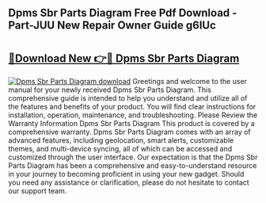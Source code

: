 ## Dpms Sbr Parts Diagram Free Pdf Download - Part-JUU New Repair Owner Guide g6IUc

# <h2><a href="http://dfj4jqv.blite.top/?on=Dpms+Sbr+Parts+Diagram">🔗Download New 👉🔴 Dpms Sbr Parts Diagram</a></h2>

[![Dpms Sbr Parts Diagram download](https://i.imgur.com/lujVjoI.png)](http://dfj4jqv.blite.top/?on=Dpms+Sbr+Parts+Diagram)
Greetings and welcome to the user manual for your newly received Dpms Sbr Parts Diagram. This comprehensive guide is intended to help you understand and utilize all of the features and benefits of your product. You will find clear instructions for installation, operation, maintenance, and troubleshooting. Please Review the Warranty Information Dpms Sbr Parts Diagram This product is covered by a comprehensive warranty. Dpms Sbr Parts Diagram comes with an array of advanced features, including geolocation, smart alerts, customizable themes, and multi-device syncing, all of which can be accessed and customized through the user interface. Our expectation is that the Dpms Sbr Parts Diagram has been a comprehensive and easy-to-understand resource in your journey to becoming proficient in using your new gadget. Should you need any assistance or clarification, please do not hesitate to contact our support team.
